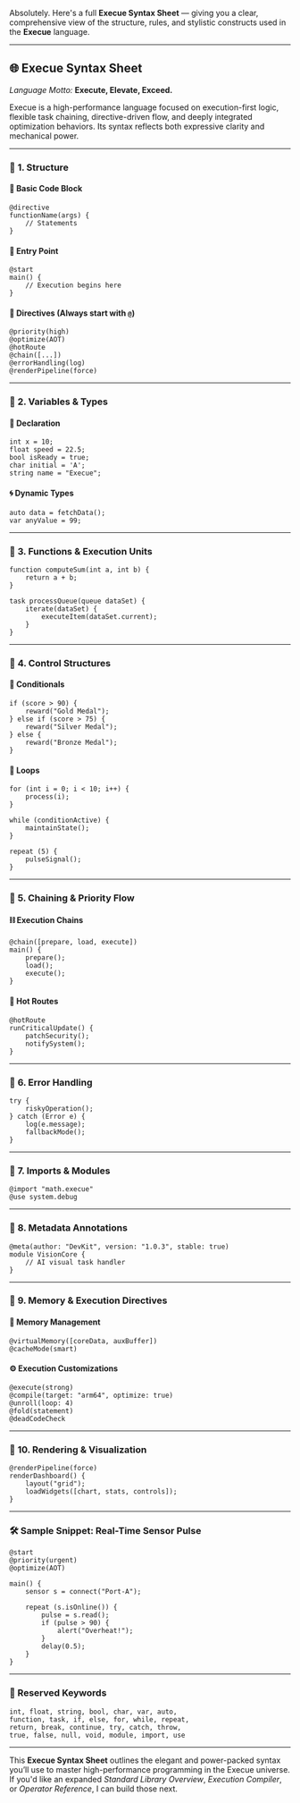 Absolutely. Here's a full **Execue Syntax Sheet** — giving you a clear, comprehensive view of the structure, rules, and stylistic constructs used in the **Execue** language.

---

## 🌐 **Execue Syntax Sheet**
*Language Motto:* **Execute, Elevate, Exceed.**

Execue is a high-performance language focused on execution-first logic, flexible task chaining, directive-driven flow, and deeply integrated optimization behaviors. Its syntax reflects both expressive clarity and mechanical power.

---

### 🔹 **1. Structure**

#### 🧱 Basic Code Block
```execue
@directive
functionName(args) {
    // Statements
}
```

#### 🔹 Entry Point
```execue
@start
main() {
    // Execution begins here
}
```

#### 🧾 Directives (Always start with `@`)
```execue
@priority(high)
@optimize(AOT)
@hotRoute
@chain([...])
@errorHandling(log)
@renderPipeline(force)
```

---

### 🔹 **2. Variables & Types**

#### 💠 Declaration
```execue
int x = 10;
float speed = 22.5;
bool isReady = true;
char initial = 'A';
string name = "Execue";
```

#### 🌀 Dynamic Types
```execue
auto data = fetchData();
var anyValue = 99;
```

---

### 🔹 **3. Functions & Execution Units**

```execue
function computeSum(int a, int b) {
    return a + b;
}

task processQueue(queue dataSet) {
    iterate(dataSet) {
        executeItem(dataSet.current);
    }
}
```

---

### 🔹 **4. Control Structures**

#### 🧭 Conditionals
```execue
if (score > 90) {
    reward("Gold Medal");
} else if (score > 75) {
    reward("Silver Medal");
} else {
    reward("Bronze Medal");
}
```

#### 🔁 Loops
```execue
for (int i = 0; i < 10; i++) {
    process(i);
}

while (conditionActive) {
    maintainState();
}

repeat (5) {
    pulseSignal();
}
```

---

### 🔹 **5. Chaining & Priority Flow**

#### ⛓️ Execution Chains
```execue
@chain([prepare, load, execute])
main() {
    prepare();
    load();
    execute();
}
```

#### 🧩 Hot Routes
```execue
@hotRoute
runCriticalUpdate() {
    patchSecurity();
    notifySystem();
}
```

---

### 🔹 **6. Error Handling**

```execue
try {
    riskyOperation();
} catch (Error e) {
    log(e.message);
    fallbackMode();
}
```

---

### 🔹 **7. Imports & Modules**

```execue
@import "math.execue"
@use system.debug
```

---

### 🔹 **8. Metadata Annotations**

```execue
@meta(author: "DevKit", version: "1.0.3", stable: true)
module VisionCore {
    // AI visual task handler
}
```

---

### 🔹 **9. Memory & Execution Directives**

#### 🧠 Memory Management
```execue
@virtualMemory([coreData, auxBuffer])
@cacheMode(smart)
```

#### ⚙️ Execution Customizations
```execue
@execute(strong)
@compile(target: "arm64", optimize: true)
@unroll(loop: 4)
@fold(statement)
@deadCodeCheck
```

---

### 🔹 **10. Rendering & Visualization**

```execue
@renderPipeline(force)
renderDashboard() {
    layout("grid");
    loadWidgets([chart, stats, controls]);
}
```

---

### 🛠️ Sample Snippet: Real-Time Sensor Pulse

```execue
@start
@priority(urgent)
@optimize(AOT)

main() {
    sensor s = connect("Port-A");
    
    repeat (s.isOnline()) {
        pulse = s.read();
        if (pulse > 90) {
            alert("Overheat!");
        }
        delay(0.5);
    }
}
```

---

### 💬 Reserved Keywords
```text
int, float, string, bool, char, var, auto,
function, task, if, else, for, while, repeat,
return, break, continue, try, catch, throw,
true, false, null, void, module, import, use
```

---

This **Execue Syntax Sheet** outlines the elegant and power-packed syntax you’ll use to master high-performance programming in the Execue universe. If you'd like an expanded *Standard Library Overview*, *Execution Compiler*, or *Operator Reference*, I can build those next.
